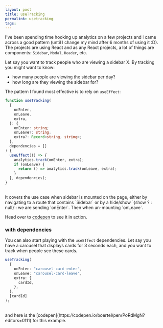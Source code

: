 ```yaml
---
layout: post
title: useTracking
permalink: usetracking
tags:
---
```


I've been spending time hooking up analytics on a few projects and I came across a good pattern (until I change my mind after 6 months of using it :D).
The projects are using React and as any React projects, a lot of things are components: `Sidebar`, `Modal`, `Header`, etc.

Let say you want to track people who are viewing a sidebar X. By tracking you might want to know:

- how many people are viewing the sidebar per day?
- how long are they viewing the sidebar for?

The pattern I found most effective is to rely on `useEffect`:

```typescript
function useTracking(
  {
    onEnter,
    onLeave,
    extra,
  }: {
    onEnter: string;
    onLeave?: string;
    extra?: Record<string, string>;
  },
  dependencies = []
) {
  useEffect(() => {
    analytics.track(onEnter, extra);
    if (onLeave) {
      return () => analytics.track(onLeave, extra);
    }
  }, dependencies);
}
```

<br />
It covers the use case when sidebar is mounted on the page, either by navigating to a route that contains `Sidebar` or by a hide/show `{show ? <Sidebar /> : null}`: we are sending `onEnter`. Then when un-mounting `onLeave`.

Head over to [codepen](https://codepen.io/boertel/pen/MWVqNLr?editors=0011) to see it in action.

### with dependencies

You can also start playing with the `useEffect` dependencies. Let say you have a carousel that displays cards for 3 seconds each, and you want to track when people see these cards.

```typescript
useTracking(
  {
    onEnter: "carousel-card-enter",
    onLeave: "carousel-card-leave",
    extra: {
      cardId,
    },
  },
  [cardId]
);
```

<br />
and here is the [codepen](https://codepen.io/boertel/pen/PoRdMgN?editors=0111) for this example.
